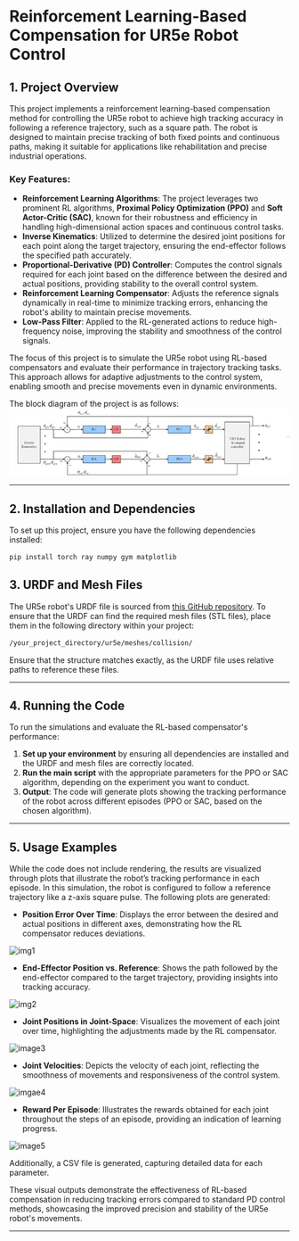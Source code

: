# **Reinforcement Learning-Based Compensation for UR5e Robot Control**

## **1. Project Overview**
This project implements a reinforcement learning-based compensation method for controlling the UR5e robot to achieve high tracking accuracy in following a reference trajectory, such as a square path. The robot is designed to maintain precise tracking of both fixed points and continuous paths, making it suitable for applications like rehabilitation and precise industrial operations.

### Key Features:
- **Reinforcement Learning Algorithms**: The project leverages two prominent RL algorithms, **Proximal Policy Optimization (PPO)** and **Soft Actor-Critic (SAC)**, known for their robustness and efficiency in handling high-dimensional action spaces and continuous control tasks.
- **Inverse Kinematics**: Utilized to determine the desired joint positions for each point along the target trajectory, ensuring the end-effector follows the specified path accurately.
- **Proportional-Derivative (PD) Controller**: Computes the control signals required for each joint based on the difference between the desired and actual positions, providing stability to the overall control system.
- **Reinforcement Learning Compensator**: Adjusts the reference signals dynamically in real-time to minimize tracking errors, enhancing the robot's ability to maintain precise movements.
- **Low-Pass Filter**: Applied to the RL-generated actions to reduce high-frequency noise, improving the stability and smoothness of the control signals.

The focus of this project is to simulate the UR5e robot using RL-based compensators and evaluate their performance in trajectory tracking tasks. This approach allows for adaptive adjustments to the control system, enabling smooth and precise movements even in dynamic environments.

The block diagram of the project is as follows:
![Object Detection](Blockdiagram.jpg)

---

## **2. Installation and Dependencies**
To set up this project, ensure you have the following dependencies installed:

```bash
pip install torch ray numpy gym matplotlib
```

## **3. URDF and Mesh Files**
The UR5e robot's URDF file is sourced from [this GitHub repository](https://github.com/example-repo](https://github.com/culurciello/pybullet_ur5_gripper/blob/master/robots/urdf/ur5e.urdf)). To ensure that the URDF can find the required mesh files (STL files), place them in the following directory within your project:

```bash
/your_project_directory/ur5e/meshes/collision/
```
Ensure that the structure matches exactly, as the URDF file uses relative paths to reference these files.

---

## **4. Running the Code**
To run the simulations and evaluate the RL-based compensator's performance:

1. **Set up your environment** by ensuring all dependencies are installed and the URDF and mesh files are correctly located.
2. **Run the main script** with the appropriate parameters for the PPO or SAC algorithm, depending on the experiment you want to conduct.
3. **Output**: The code will generate plots showing the tracking performance of the robot across different episodes (PPO or SAC, based on the chosen algorithm).

---

## **5. Usage Examples**
While the code does not include rendering, the results are visualized through plots that illustrate the robot’s tracking performance in each episode. In this simulation, the robot is configured to follow a reference trajectory like a z-axis square pulse. The following plots are generated:

- **Position Error Over Time**: Displays the error between the desired and actual positions in different axes, demonstrating how the RL compensator reduces deviations.
  
![img1](https://github.com/user-attachments/assets/4cc686f9-7e38-4b38-b334-93d0c480d63d)


- **End-Effector Position vs. Reference**: Shows the path followed by the end-effector compared to the target trajectory, providing insights into tracking accuracy.
  
![img2](https://github.com/user-attachments/assets/c82e0d27-b424-463c-87e0-aa461b522bcc)


- **Joint Positions in Joint-Space**: Visualizes the movement of each joint over time, highlighting the adjustments made by the RL compensator.
  
![image3](https://github.com/user-attachments/assets/931b0a84-d6c9-4942-880f-104e909f4596)


- **Joint Velocities**: Depicts the velocity of each joint, reflecting the smoothness of movements and responsiveness of the control system.
  
![imgae4](https://github.com/user-attachments/assets/a36e5650-6001-42a0-a129-cb2347fdc3fb)


- **Reward Per Episode**: Illustrates the rewards obtained for each joint throughout the steps of an episode, providing an indication of learning progress.
  
![image5](https://github.com/user-attachments/assets/e877996f-13f4-4dfb-be8d-6e9d9875c2d9)

Additionally, a CSV file is generated, capturing detailed data for each parameter.


These visual outputs demonstrate the effectiveness of RL-based compensation in reducing tracking errors compared to standard PD control methods, showcasing the improved precision and stability of the UR5e robot's movements.

---


